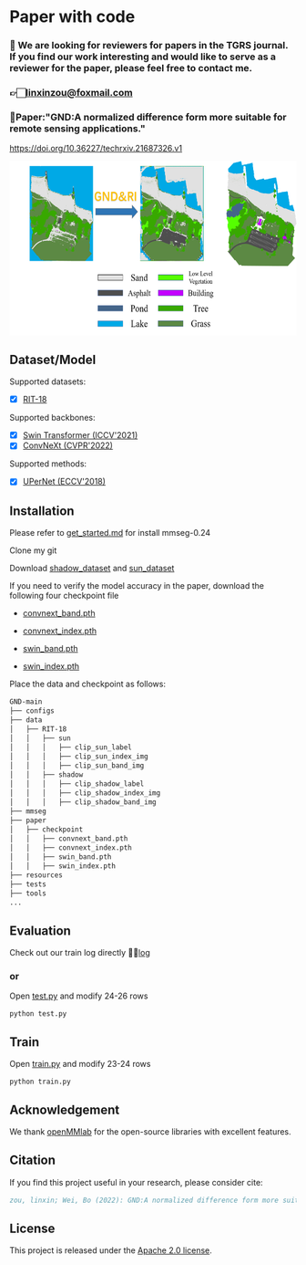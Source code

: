 
# Paper with code
### 🌟 We are looking for reviewers for papers in the TGRS journal. If you find our work interesting and would like to serve as a reviewer for the paper, please feel free to contact me.
### 👉🏻linxinzou@foxmail.com

### 📖Paper:"GND:A normalized difference form more suitable for remote sensing applications."
https://doi.org/10.36227/techrxiv.21687326.v1

<div  align="center">
 <img src="resources/swin.png" width = "591" height = "306" alt="GND and RI" align=center />
</div>

## Dataset/Model

Supported datasets:

- [x] [RIT-18](https://github.com/rmkemker/RIT-18)


Supported backbones:

- [x] [Swin Transformer (ICCV'2021)](https://github.com/microsoft/Swin-Transformer)
- [x] [ConvNeXt (CVPR'2022)](https://github.com/facebookresearch/ConvNeXt)

Supported methods:

- [x] [UPerNet (ECCV'2018)](configs/upernet)


## Installation

Please refer to [get_started.md](https://github.com/open-mmlab/mmsegmentation/releases/tag/v0.24.0) for install mmseg-0.24

Clone my git

Download [shadow_dataset](https://drive.google.com/file/d/12fvd1He8hQdkC2PTBLM_X2mwR92BcStF/view?usp=share_link) and
[sun_dataset](https://drive.google.com/file/d/1--j4s1uvJiONb7apNJ9V3syrmWgY2o9u/view?usp=share_link)

If you need to verify the model accuracy in the paper, download the following four checkpoint file

- [convnext_band.pth](https://drive.google.com/file/d/1-3NxTRQ0SuEjhsN9yeXw1QHjfPJl3YBM/view?usp=share_link)

- [convnext_index.pth](https://drive.google.com/file/d/1-3XPDAvw6gN5LIo00t0exaPntx4ktRXy/view?usp=share_link)

- [swin_band.pth](https://drive.google.com/file/d/1-5mCnnELnjMIqm5r_89l1TC3KSP6sQ65/view?usp=share_link)

- [swin_index.pth](https://drive.google.com/file/d/1-8ls60lsybqSnQ5EdjNteoCVyASKp36d/view?usp=share_link)

Place the data and checkpoint as follows:
```none
GND-main
├── configs
├── data
│   ├── RIT-18
│   │   ├── sun
│   │   │   ├── clip_sun_label
│   │   │   ├── clip_sun_index_img
│   │   │   ├── clip_sun_band_img
│   │   ├── shadow
│   │   │   ├── clip_shadow_label
│   │   │   ├── clip_shadow_index_img
│   │   │   ├── clip_shadow_band_img
├── mmseg
├── paper
│   ├── checkpoint
│   │   ├── convnext_band.pth
│   │   ├── convnext_index.pth
│   │   ├── swin_band.pth
│   │   ├── swin_index.pth
├── resources
├── tests
├── tools
...
```

## Evaluation
Check out our train log directly 
👋🏻[log](/paper/log)

### or

Open [test.py](/test.py) and modify 24-26 rows
```none
python test.py
```
## Train
Open [train.py](/train.py) and modify 23-24 rows
```none
python train.py
```
## Acknowledgement

We thank [openMMlab](https://github.com/open-mmlab) for the open-source libraries with excellent features.

## Citation

If you find this project useful in your research, please consider cite:

```BibTeX
zou, linxin; Wei, Bo (2022): GND:A normalized difference form more suitable for remote sensing applications. TechRxiv. Preprint. https://doi.org/10.36227/techrxiv.21687326.v1 
```

## License

This project is released under the [Apache 2.0 license](LICENSE).
